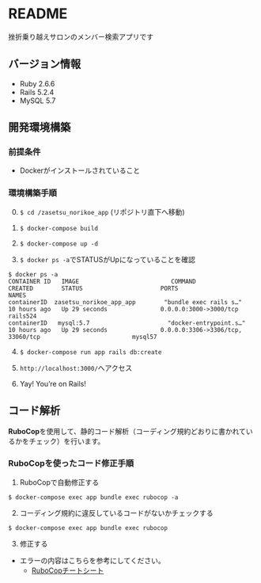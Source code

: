 # README

挫折乗り越えサロンのメンバー検索アプリです

## バージョン情報
- Ruby 2.6.6
- Rails 5.2.4
- MySQL 5.7

## 開発環境構築

### 前提条件
- Dockerがインストールされていること

### 環境構築手順

0. `$ cd /zasetsu_norikoe_app`
(リポジトリ直下へ移動)

1. `$ docker-compose build`

2. `$ docker-compose up -d`

3. `$ docker ps -a`でSTATUSがUpになっていることを確認
```shell
$ docker ps -a
CONTAINER ID   IMAGE                          COMMAND                  CREATED        STATUS                      PORTS                                                      NAMES
containerID  zasetsu_norikoe_app_app        "bundle exec rails s…"   10 hours ago   Up 29 seconds               0.0.0.0:3000->3000/tcp                                     rails524
containerID   mysql:5.7                      "docker-entrypoint.s…"   10 hours ago   Up 29 seconds               0.0.0.0:3306->3306/tcp, 33060/tcp                          mysql57
```

4. `$ docker-compose run app rails db:create`

5. `http://localhost:3000/`へアクセス

6. Yay! You’re on Rails!

## コード解析
**RuboCop**を使用して、静的コード解析（コーディング規約どおりに書かれているかをチェック）を行います。

### RuboCopを使ったコード修正手順
1. RuboCopで自動修正する
```shell
$ docker-compose exec app bundle exec rubocop -a
```

2. コーディング規約に違反しているコードがないかチェックする
```shell
$ docker-compose exec app bundle exec rubocop
```
3. 修正する
- エラーの内容はこちらを参考にしてください。
  - [RuboCopチートシート](https://qiita.com/tanish-kr/items/abb881c098b3df3f9871)
    